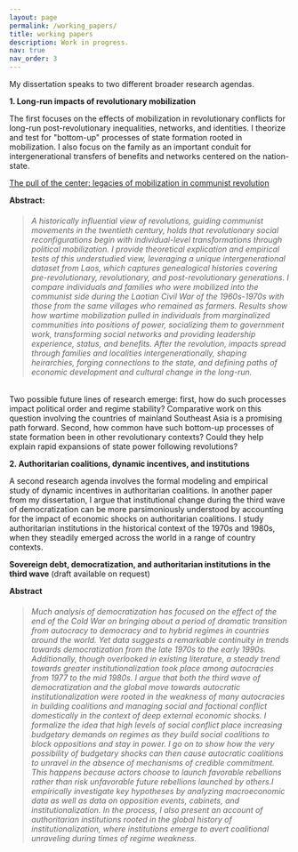 ```yaml
---
layout: page
permalink: /working_papers/
title: working papers
description: Work in progress.
nav: true
nav_order: 3
---
```


My dissertation speaks to two different broader research agendas. 

**1. Long-run impacts of revolutionary mobilization**

The first focuses on the effects of mobilization in revolutionary conflicts for long-run post-revolutionary inequalities, networks, and identities. I theorize and test for "bottom-up" processes of state formation rooted in mobilization. I also focus on the family as an important conduit for intergenerational transfers of benefits and networks centered on the nation-state.  

[The pull of the center: legacies of mobilization in communist revolution](/assets/pdf/TPOCf2.pdf)

**Abstract:**

> ###### A historically influential view of revolutions, guiding communist movements in the twentieth century, holds that revolutionary social reconfigurations begin with individual-level transformations through political mobilization. I provide theoretical explication and empirical tests of this understudied view, leveraging a unique intergenerational dataset from Laos, which captures genealogical histories covering pre-revolutionary, revolutionary, and post-revolutionary generations. I compare individuals and families who were mobilized into the communist side during the Laotian Civil War of the 1960s-1970s with those from the same villages who remained as farmers. Results show how wartime mobilization pulled in individuals from marginalized communities into positions of power, socializing them to government work, transforming social networks and providing leadership experience, status, and benefits. After the revolution, impacts spread through families and localities intergenerationally, shaping heirarchies, forging connections to the state, and defining paths of economic development and cultural change in the long-run.
>

Two possible future lines of research emerge: first, how do such processes impact political order and regime stability? Comparative work on this question involving the countries of mainland Southeast Asia is a promising path forward. Second, how common have such bottom-up processes of state formation been in other revolutionary contexts? Could they help explain rapid expansions of state power following revolutions?

**2. Authoritarian coalitions, dynamic incentives, and institutions**

A second research agenda involves the formal modeling and empirical study of dynamic incentives in authoritarian coalitions. In another paper from my dissertation, I argue that institutional change during the third wave of democratization can be more parsimoniously understood by accounting for the impact of economic shocks on authoritarian coalitions. I study authoritarian institutions in the historical context of the 1970s and 1980s, when they steadily emerged across the world in a range of country contexts.

**Sovereign debt, democratization, and authoritarian institutions in the third wave** (draft available on request)

**Abstract**

> ###### Much analysis of democratization has focused on the effect of the end of the Cold War on bringing about a period of dramatic transition from autocracy to democracy and to hybrid regimes in countries around the world. Yet data suggests a remarkable continuity in trends towards democratization from the late 1970s to the early 1990s. Additionally, though overlooked in existing literature, a steady trend towards greater institutionalization took place among autocracies from 1977 to the mid 1980s. I argue that both the third wave of democratization and the global move towards autocratic institutionalization were rooted in the weakness of many autocracies in building coalitions and managing social and factional conflict domestically in the context of deep external economic shocks. I formalize the idea that high levels of social conflict place increasing budgetary demands on regimes as they build social coalitions to block oppositions and stay in power. I go on to show how the very possibility of budgetary shocks can then cause autocratic coalitions to unravel in the absence of mechanisms of credible commitment. This happens because actors choose to launch favorable rebellions rather than risk unfavorable future rebellions launched by others.I empirically investigate key hypotheses by analyzing macroeconomic data as well as data on opposition events, cabinets, and institutionalization. In the process, I also present an account of authoritarian institutions rooted in the global history of institutionalization, where institutions emerge to avert coalitional unraveling during times of regime weakness.
>
